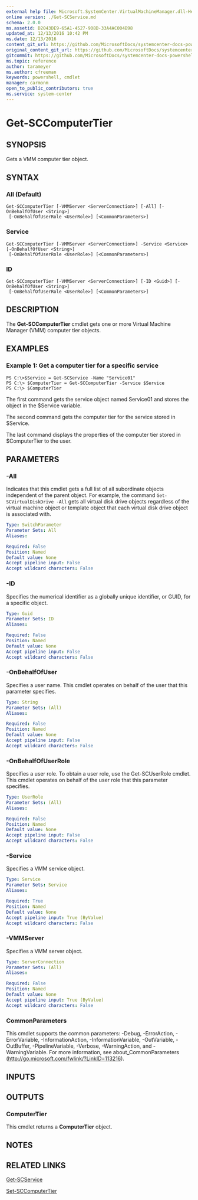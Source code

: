 ```yaml
---
external help file: Microsoft.SystemCenter.VirtualMachineManager.dll-Help.xml
online version: ./Get-SCService.md
schema: 2.0.0
ms.assetid: D2043DE9-65A1-4527-908D-33A4AC004B98
updated_at: 12/13/2016 10:42 PM
ms.date: 12/13/2016
content_git_url: https://github.com/MicrosoftDocs/systemcenter-docs-powershell/blob/master/systemcenter-cmdlets/VirtualMachineManager/v1/Get-SCComputerTier.md
original_content_git_url: https://github.com/MicrosoftDocs/systemcenter-docs-powershell/blob/master/systemcenter-cmdlets/VirtualMachineManager/v1/Get-SCComputerTier.md
gitcommit: https://github.com/MicrosoftDocs/systemcenter-docs-powershell/blob/ea9507ac2178040476af5407227db8cb97701ea9/systemcenter-cmdlets/VirtualMachineManager/v1/Get-SCComputerTier.md
ms.topic: reference
author: tarameyer
ms.author: cfreeman
keywords: powershell, cmdlet
manager: carmonm
open_to_public_contributors: true
ms.service: system-center
---
```


# Get-SCComputerTier

## SYNOPSIS
Gets a VMM computer tier object.

## SYNTAX

### All (Default)
```
Get-SCComputerTier [-VMMServer <ServerConnection>] [-All] [-OnBehalfOfUser <String>]
 [-OnBehalfOfUserRole <UserRole>] [<CommonParameters>]
```

### Service
```
Get-SCComputerTier [-VMMServer <ServerConnection>] -Service <Service> [-OnBehalfOfUser <String>]
 [-OnBehalfOfUserRole <UserRole>] [<CommonParameters>]
```

### ID
```
Get-SCComputerTier [-VMMServer <ServerConnection>] [-ID <Guid>] [-OnBehalfOfUser <String>]
 [-OnBehalfOfUserRole <UserRole>] [<CommonParameters>]
```

## DESCRIPTION
The **Get-SCComputerTier** cmdlet gets one or more Virtual Machine Manager (VMM) computer tier objects.

## EXAMPLES

### Example 1: Get a computer tier for a specific service
```
PS C:\>$Service = Get-SCService -Name "Service01"
PS C:\> $ComputerTier = Get-SCComputerTier -Service $Service 
PS C:\> $ComputerTier
```

The first command gets the service object named Service01 and stores the object in the $Service variable.

The second command gets the computer tier for the service stored in $Service.

The last command displays the properties of the computer tier stored in $ComputerTier to the user.

## PARAMETERS

### -All
Indicates that this cmdlet gets a full list of all subordinate objects independent of the parent object.
For example, the command `Get-SCVirtualDiskDrive -All` gets all virtual disk drive objects regardless of the virtual machine object or template object that each virtual disk drive object is associated with.

```yaml
Type: SwitchParameter
Parameter Sets: All
Aliases: 

Required: False
Position: Named
Default value: None
Accept pipeline input: False
Accept wildcard characters: False
```

### -ID
Specifies the numerical identifier as a globally unique identifier, or GUID, for a specific object.

```yaml
Type: Guid
Parameter Sets: ID
Aliases: 

Required: False
Position: Named
Default value: None
Accept pipeline input: False
Accept wildcard characters: False
```

### -OnBehalfOfUser
Specifies a user name.
This cmdlet operates on behalf of the user that this parameter specifies.

```yaml
Type: String
Parameter Sets: (All)
Aliases: 

Required: False
Position: Named
Default value: None
Accept pipeline input: False
Accept wildcard characters: False
```

### -OnBehalfOfUserRole
Specifies a user role.
To obtain a user role, use the Get-SCUserRole cmdlet.
This cmdlet operates on behalf of the user role that this parameter specifies.

```yaml
Type: UserRole
Parameter Sets: (All)
Aliases: 

Required: False
Position: Named
Default value: None
Accept pipeline input: False
Accept wildcard characters: False
```

### -Service
Specifies a VMM service object.

```yaml
Type: Service
Parameter Sets: Service
Aliases: 

Required: True
Position: Named
Default value: None
Accept pipeline input: True (ByValue)
Accept wildcard characters: False
```

### -VMMServer
Specifies a VMM server object.

```yaml
Type: ServerConnection
Parameter Sets: (All)
Aliases: 

Required: False
Position: Named
Default value: None
Accept pipeline input: True (ByValue)
Accept wildcard characters: False
```

### CommonParameters
This cmdlet supports the common parameters: -Debug, -ErrorAction, -ErrorVariable, -InformationAction, -InformationVariable, -OutVariable, -OutBuffer, -PipelineVariable, -Verbose, -WarningAction, and -WarningVariable. For more information, see about_CommonParameters (http://go.microsoft.com/fwlink/?LinkID=113216).

## INPUTS

## OUTPUTS

### ComputerTier
This cmdlet returns a **ComputerTier** object.

## NOTES

## RELATED LINKS

[Get-SCService](xref:VirtualMachineManager/v1/Get-SCService.md)

[Set-SCComputerTier](xref:VirtualMachineManager/v1/Set-SCComputerTier.md)

